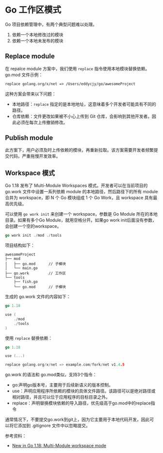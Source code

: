 # Go 工作区模式

Go 项目依赖管理中，有两个典型问题难以处理。

1. 依赖一个本地修改过的模块
2. 依赖一个本地未发布的模块

## Replace module

在 repalce module 方案中，我们使用 `replace` 指令使用本地模块替换依赖。go.mod 文件示例：

```mod
replace golang.org/x/net => /Users/eddycjy/go/awesomeProject
```

这种方案会带来以下问题：

* 本地路径：`replace` 指定的是本地地址，这意味着多个开发者可能具有不同的路径。
* 仓库依赖：文件更改如果被不小心上传到 Git 仓库，会影响到其他开发者。因此必须在每次上传撤销修改。

## Publish module

此方案下，用户必须及时上传依赖的模块，再重新拉取。该方案需要开发者频繁提交代码，严重拖慢开发效率。

## Workspace 模式

Go 1.18 发布了 Multi-Module Workspaces 模式。开发者可以在当前项目的 go.work 文件中设置一系列依赖 module 的本地路径，然后路径下的所有 module 合并为 workspace，即 N 个 Go 模块组成 1 个 Go Work，且 workspace 具有最高优先级。

可以使用 `go work init` 来创建一个 workspace，参数是 Go Module 所在的本地目录。如果有多个Go Module，就用空格分开。如果go work init后面没有参数，会创建一个空的workspace。

```go
go work init ./mod ./tools
```

项目结构如下：

```file
awesomeProject
├── mod
│   ├── go.mod      // 子模块
│   └── main.go
├── go.work         // 工作区
└── tools
    ├── fish.go
    └── go.mod      // 子模块
```

生成的 go.work 文件的内容如下：

```go
go 1.18

use (
    ./mod 
    ./tools
)
```

使用 `replace` 替换依赖：

```go
go 1.18

use (...)

replace golang.org/x/net => example.com/fork/net v1.4.5

```

go.work 的语法和 go.mod类似，支持3个指令：

* go:声明go版本号，主要用于后续新语义的版本控制。
* use：声明应用程序所依赖的模块的具体文件路径。该路径可以是绝对路径或相对路径，并且可以位于应用程序的目标目录之外。
* replace：声明替换模块依赖的导入路径，优先级高于go.mod中的replace指令

通常情况下，不要提交go.work到git上，因为它主要用于本地代码开发，因此可以将它添加到 .gitignore 文件中以忽略提交。

参考资料：

* [New in Go 1.18: Multi-Module workspace mode](https://www.sobyte.net/post/2022-01/go-multi-module/)
